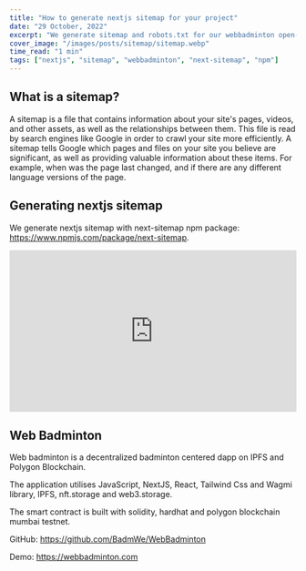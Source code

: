 ```yaml
---
title: "How to generate nextjs sitemap for your project"
date: "29 October, 2022"
excerpt: "We generate sitemap and robots.txt for our webbadminton open-source nextjs project with help of next-sitemap."
cover_image: "/images/posts/sitemap/sitemap.webp"
time_read: "1 min"
tags: ["nextjs", "sitemap", "webbadminton", "next-sitemap", "npm"]
---
```


## What is a sitemap?

A sitemap is a file that contains information about your site's pages, videos, and other assets, as well as the relationships between them. This file is read by search engines like Google in order to crawl your site more efficiently. A sitemap tells Google which pages and files on your site you believe are significant, as well as providing valuable information about these items. For example, when was the page last changed, and if there are any different language versions of the page.

## Generating nextjs sitemap

We generate nextjs sitemap with next-sitemap npm package: https://www.npmjs.com/package/next-sitemap.

<div style="position: relative; padding-bottom: 56.25%;">
<iframe style="border: 1; top: 0; left: 0; width: 100%; height: 100%; position: absolute;" src="https://www.youtube.com/embed/Dud9a8ShCVM?autoplay=1&mute=1" title="YouTube video player" frameborder="0" allow="accelerometer; autoplay; clipboard-write; encrypted-media; gyroscope; picture-in-picture" allowfullscreen></iframe>
</div>

## Web Badminton

Web badminton is a decentralized badminton centered dapp on IPFS and Polygon Blockchain.

The application utilises JavaScript, NextJS, React, Tailwind Css and Wagmi library, IPFS, nft.storage and web3.storage.

The smart contract is built with solidity, hardhat and polygon blockchain mumbai testnet.

GitHub: https://github.com/BadmWe/WebBadminton

Demo: https://webbadminton.com
